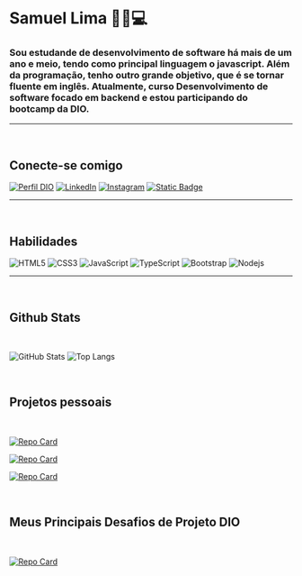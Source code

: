 # Samuel Lima 👨‍💼💻

### Sou estudande de desenvolvimento de software há mais de um ano e meio, tendo como principal linguagem o javascript. Além da programação, tenho outro grande objetivo, que é se tornar fluente em inglês. Atualmente, curso Desenvolvimento de software focado em backend e estou participando do bootcamp da DIO.

***
<br>

## Conecte-se comigo
[![Perfil DIO](https://img.shields.io/badge/-Meu%20Perfil%20na%20DIO-222?style=for-the-badge)](https://web.dio.me/users/mielszrx/)
[![LinkedIn](https://img.shields.io/badge/LinkedIn-222?style=for-the-badge&logo=linkedin&logoColor=0E76A8)](https://www.linkedin.com/in/samuelsz/)
[![Instagram](https://img.shields.io/badge/Instagram-222?style=for-the-badge&logo=instagram)](https://www.instagram.com/samsz_santos/)
[![Static Badge](https://img.shields.io/badge/email-222?style=for-the-badge)](mailto:samuellimadossantosoficial@gmail.com)
***
<br>

## Habilidades
![HTML5](https://img.shields.io/badge/HTML5-222?style=for-the-badge&logo=html5)
![CSS3](https://img.shields.io/badge/CSS3-222?style=for-the-badge&logo=css3&logoColor=0084ff)
![JavaScript](https://img.shields.io/badge/JavaScript-222?style=for-the-badge&logo=javascript)
![TypeScript](https://img.shields.io/badge/TypeScript-222?style=for-the-badge&logo=typescript)
![Bootstrap](https://img.shields.io/badge/Bootstrap-222?style=for-the-badge&logo=bootstrap&logoColor=772ce8)
![Nodejs](https://img.shields.io/badge/Node%20js-222?style=for-the-badge&logo=nodedotjs&logoColor=green)

****
<br>

## Github Stats


<br>
<div style="display: flex; margin:auto;"> 

![GitHub Stats](https://github-readme-stats.vercel.app/api?username=bytutscode&theme=transparent&bg_color=000&border_color=0084ff&show_icons=true&icon_color=30A3DC&title_color=blue&text_color=FFF)
![Top Langs](https://github-readme-stats-git-masterrstaa-rickstaa.vercel.app/api/top-langs/?username=bytutscode&bg_color=000&border_color=0084ff&title_color=&logoColor=0084ff&text_color=FFF&custom_title=Principais%20Linguagens)
</div>

<br>

## Projetos pessoais

<br>

[![Repo Card](https://github-readme-stats.vercel.app/api/pin/?username=bytutscode&repo=sls-services&bg_color=000&border_color=0084ff&show_icons=true&icon_color=30A3DC&title_color=blue&text_color=FFF)](https://github.com/bytutscode/sls-services)

[![Repo Card](https://github-readme-stats.vercel.app/api/pin/?username=bytutscode&repo=SAM---ADVOGADOS&bg_color=000&border_color=0084ff&show_icons=true&icon_color=30A3DC&title_color=blue&text_color=FFF)](https://github.com/bytutscode/SAM---ADVOGADOS)

[![Repo Card](https://github-readme-stats.vercel.app/api/pin/?username=bytutscode&repo=controle-de-estoque&bg_color=000&border_color=0084ff&show_icons=true&icon_color=30A3DC&title_color=blue&text_color=FFF)](https://github.com/bytutscode/controle-de-estoque)

<br>

## Meus Principais Desafios de Projeto DIO
<br>

[![Repo Card](https://github-readme-stats.vercel.app/api/pin/?username=bytutscode&repo=dio-lab-open-source&bg_color=000&border_color=0084ff&show_icons=true&icon_color=30A3DC&title_color=blue&text_color=FFF)](https://github.com/bytutscode/dio-lab-open-source)
